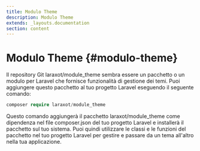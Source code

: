 ```yaml
---
title: Modulo Theme
description: Modulo Theme
extends: _layouts.documentation
section: content
---
```


# Modulo Theme {#modulo-theme}


Il repository Git laraxot/module_theme sembra essere un pacchetto o un modulo per Laravel che fornisce funzionalità di gestione dei temi. Puoi aggiungere questo pacchetto al tuo progetto Laravel eseguendo il seguente comando:

```php
composer require laraxot/module_theme
```

Questo comando aggiungerà il pacchetto laraxot/module_theme come dipendenza nel file composer.json del tuo progetto Laravel e installerà il pacchetto sul tuo sistema. Puoi quindi utilizzare le classi e le funzioni del pacchetto nel tuo progetto Laravel per gestire e passare da un tema all'altro nella tua applicazione.